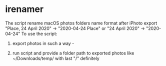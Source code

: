 # irenamer
The script rename macOS photos folders name format after iPhoto export 
"Place, 24 April 2020" -> "2020-04-24 Place" or 
"24 April 2020" -> "2020-04-24"
To use the script:
1) export photos in such a way - 

2) run script and provide a folder path to exported photos like ~/Downloads/temp/ with last "/" definitely
